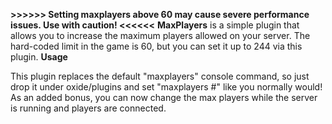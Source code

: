 **>>>>>> Setting maxplayers above 60 may cause severe performance issues. Use with caution! <<<<<<**
**MaxPlayers** is a simple plugin that allows you to increase the maximum players allowed on your server. The hard-coded limit in the game is 60, but you can set it up to 244 via this plugin.
**Usage**

This plugin replaces the default "maxplayers" console command, so just drop it under oxide/plugins and set "maxplayers #" like you normally would! As an added bonus, you can now change the max players while the server is running and players are connected.